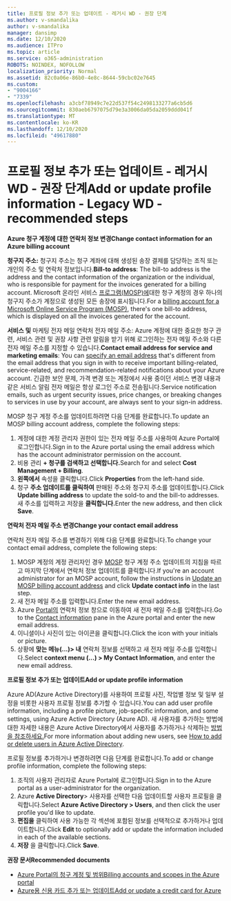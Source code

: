 ```yaml
---
title: 프로필 정보 추가 또는 업데이트 - 레거시 WD - 권장 단계
ms.author: v-smandalika
author: v-smandalika
manager: dansimp
ms.date: 12/10/2020
ms.audience: ITPro
ms.topic: article
ms.service: o365-administration
ROBOTS: NOINDEX, NOFOLLOW
localization_priority: Normal
ms.assetid: 82c0a06e-86b0-4e8c-8644-59cbc02e7645
ms.custom:
- "9004166"
- "7339"
ms.openlocfilehash: a3cbf78949c7e22d537f54c2498133277a6cb5d6
ms.sourcegitcommit: 830aeb6797075d79e3a3006da05da2059ddd041f
ms.translationtype: MT
ms.contentlocale: ko-KR
ms.lasthandoff: 12/10/2020
ms.locfileid: "49617880"
---
```

# <a name="add-or-update-profile-information---legacy-wd---recommended-steps"></a><span data-ttu-id="97f86-102">프로필 정보 추가 또는 업데이트 - 레거시 WD - 권장 단계</span><span class="sxs-lookup"><span data-stu-id="97f86-102">Add or update profile information - Legacy WD - recommended steps</span></span>

<span data-ttu-id="97f86-103">**Azure 청구 계정에 대한 연락처 정보 변경**</span><span class="sxs-lookup"><span data-stu-id="97f86-103">**Change contact information for an Azure billing account**</span></span>

<span data-ttu-id="97f86-104">**청구지 주소:** 청구지 주소는 청구 계좌에 대해 생성된 송장 결제를 담당하는 조직 또는 개인의 주소 및 연락처 정보입니다.</span><span class="sxs-lookup"><span data-stu-id="97f86-104">**Bill-to address**: The bill-to address is the address and the contact information of the organization or the individual, who is responsible for payment for the invoices generated for a billing account.</span></span> <span data-ttu-id="97f86-105">Microsoft 온라인 서비스 [프로그램(MOSP)에](https://docs.microsoft.com/azure/cost-management-billing/manage/change-azure-account-profile#update-an-mosp-billing-account-address)대한 청구 계정의 경우 하나의 청구지 주소가 계정으로 생성된 모든 송장에 표시됩니다.</span><span class="sxs-lookup"><span data-stu-id="97f86-105">For a [billing account for a Microsoft Online Service Program (MOSP)](https://docs.microsoft.com/azure/cost-management-billing/manage/change-azure-account-profile#update-an-mosp-billing-account-address), there's one bill-to address, which is displayed on all the invoices generated for the account.</span></span>

<span data-ttu-id="97f86-106">**서비스 및** 마케팅 전자 메일 연락처 [](https://docs.microsoft.com/azure/cost-management-billing/manage/change-azure-account-profile#change-your-contact-email-address) 전자 메일 주소: Azure 계정에 대한 중요한 청구 관련, 서비스 관련 및 권장 사항 관련 알림을 받기 위해 로그인하는 전자 메일 주소와 다른 전자 메일 주소를 지정할 수 있습니다.</span><span class="sxs-lookup"><span data-stu-id="97f86-106">**Contact email address for service and marketing emails**: You can [specify an email address](https://docs.microsoft.com/azure/cost-management-billing/manage/change-azure-account-profile#change-your-contact-email-address) that's different from the email address that you sign in with to receive important billing-related, service-related, and recommendation-related notifications about your Azure account.</span></span> <span data-ttu-id="97f86-107">긴급한 보안 문제, 가격 변경 또는 계정에서 사용 중이던 서비스 변경 내용과 같은 서비스 알림 전자 메일은 항상 로그인 주소로 전송됩니다.</span><span class="sxs-lookup"><span data-stu-id="97f86-107">Service notification emails, such as urgent security issues, price changes, or breaking changes to services in use by your account, are always sent to your sign-in address.</span></span>

<span data-ttu-id="97f86-108">MOSP 청구 계정 주소를 업데이트하려면 다음 단계를 완료합니다.</span><span class="sxs-lookup"><span data-stu-id="97f86-108">To update an MOSP billing account address, complete the following steps:</span></span>
1. <span data-ttu-id="97f86-109">계정에 대한 계정 관리자 권한이 있는 전자 메일 주소를 사용하여 Azure Portal에 로그인합니다.</span><span class="sxs-lookup"><span data-stu-id="97f86-109">Sign in to the Azure portal using the email address which has the account administrator permission on the account.</span></span>
2. <span data-ttu-id="97f86-110">비용 관리 **+ 청구를 검색하고 선택합니다.**</span><span class="sxs-lookup"><span data-stu-id="97f86-110">Search for and select **Cost Management + Billing**.</span></span> 
3. <span data-ttu-id="97f86-111">**왼쪽에서** 속성을 클릭합니다.</span><span class="sxs-lookup"><span data-stu-id="97f86-111">Click **Properties** from the left-hand side.</span></span> 
4. <span data-ttu-id="97f86-112">청구 **주소 업데이트를 클릭하여** 판매된 주소와 청구지 주소를 업데이트합니다.</span><span class="sxs-lookup"><span data-stu-id="97f86-112">Click **Update billing address** to update the sold-to and the bill-to addresses.</span></span> <span data-ttu-id="97f86-113">새 주소를 입력하고 저장을 **클릭합니다.**</span><span class="sxs-lookup"><span data-stu-id="97f86-113">Enter the new address, and then click **Save**.</span></span>

<span data-ttu-id="97f86-114">**연락처 전자 메일 주소 변경**</span><span class="sxs-lookup"><span data-stu-id="97f86-114">**Change your contact email address**</span></span> 

<span data-ttu-id="97f86-115">연락처 전자 메일 주소를 변경하기 위해 다음 단계를 완료합니다.</span><span class="sxs-lookup"><span data-stu-id="97f86-115">To change your contact email address, complete the following steps:</span></span>
1. <span data-ttu-id="97f86-116">MOSP 계정의 계정 관리자인 경우 [MOSP](https://docs.microsoft.com/azure/cost-management-billing/manage/change-azure-account-profile#update-an-mosp-billing-account-address) 청구 계정 주소 업데이트의 지침을  따르고 마지막 단계에서 연락처 정보 업데이트를 클릭합니다.</span><span class="sxs-lookup"><span data-stu-id="97f86-116">If you're an account administrator for an MOSP account, follow the instructions in [Update an MOSP billing account address](https://docs.microsoft.com/azure/cost-management-billing/manage/change-azure-account-profile#update-an-mosp-billing-account-address) and click **Update contact info** in the last step.</span></span> 
2. <span data-ttu-id="97f86-117">새 전자 메일 주소를 입력합니다.</span><span class="sxs-lookup"><span data-stu-id="97f86-117">Enter the new email address.</span></span> 
3. <span data-ttu-id="97f86-118">Azure [Portal의](https://ms.portal.azure.com/) 연락처 정보 창으로 이동하여 새 전자 메일 주소를 입력합니다.</span><span class="sxs-lookup"><span data-stu-id="97f86-118">Go to the [Contact information](https://ms.portal.azure.com/) pane in the Azure portal and enter the new email address.</span></span> 
4. <span data-ttu-id="97f86-119">이니셜이나 사진이 있는 아이콘을 클릭합니다.</span><span class="sxs-lookup"><span data-stu-id="97f86-119">Click the icon with your initials or picture.</span></span> 
5. <span data-ttu-id="97f86-120">상황에 **맞는 메뉴(...)> 내** 연락처 정보를 선택하고 새 전자 메일 주소를 입력합니다.</span><span class="sxs-lookup"><span data-stu-id="97f86-120">Select **context menu (...) > My Contact Information**, and enter the new email address.</span></span>

<span data-ttu-id="97f86-121">**프로필 정보 추가 또는 업데이트**</span><span class="sxs-lookup"><span data-stu-id="97f86-121">**Add or update profile information**</span></span>

<span data-ttu-id="97f86-122">Azure AD(Azure Active Directory)를 사용하여 프로필 사진, 작업별 정보 및 일부 설정을 비롯한 사용자 프로필 정보를 추가할 수 있습니다.</span><span class="sxs-lookup"><span data-stu-id="97f86-122">You can add user profile information, including a profile picture, job-specific information, and some settings, using Azure Active Directory (Azure AD).</span></span> <span data-ttu-id="97f86-123">새 사용자를 추가하는 방법에 대한 자세한 내용은 Azure Active Directory에서 사용자를 추가하거나 삭제하는 [방법을 참조하세요.](https://docs.microsoft.com/azure/active-directory/fundamentals/add-users-azure-active-directory)</span><span class="sxs-lookup"><span data-stu-id="97f86-123">For more information about adding new users, see [How to add or delete users in Azure Active Directory](https://docs.microsoft.com/azure/active-directory/fundamentals/add-users-azure-active-directory).</span></span>

<span data-ttu-id="97f86-124">프로필 정보를 추가하거나 변경하려면 다음 단계를 완료합니다.</span><span class="sxs-lookup"><span data-stu-id="97f86-124">To add or change profile information, complete the following steps:</span></span>

1. <span data-ttu-id="97f86-125">조직의 사용자 관리자로 Azure Portal에 로그인합니다.</span><span class="sxs-lookup"><span data-stu-id="97f86-125">Sign in to the Azure portal as a user-administrator for the organization.</span></span>
2. <span data-ttu-id="97f86-126">Azure **Active Directory**> 사용자를 선택한 다음 업데이트할 사용자 프로필을 클릭합니다.</span><span class="sxs-lookup"><span data-stu-id="97f86-126">Select **Azure Active Directory > Users**, and then click the user profile you'd like to update.</span></span> 
3. <span data-ttu-id="97f86-127">**편집을** 클릭하여 사용 가능한 각 섹션에 포함된 정보를 선택적으로 추가하거나 업데이트합니다.</span><span class="sxs-lookup"><span data-stu-id="97f86-127">Click **Edit** to optionally add or update the information included in each of the available sections.</span></span> 
4. <span data-ttu-id="97f86-128">**저장** 을 클릭합니다.</span><span class="sxs-lookup"><span data-stu-id="97f86-128">Click **Save**.</span></span>

<span data-ttu-id="97f86-129">**권장 문서**</span><span class="sxs-lookup"><span data-stu-id="97f86-129">**Recommended documents**</span></span>

- [<span data-ttu-id="97f86-130">Azure Portal의 청구 계정 및 범위</span><span class="sxs-lookup"><span data-stu-id="97f86-130">Billing accounts and scopes in the Azure portal</span></span>](https://docs.microsoft.com/azure/cost-management-billing/manage/view-all-accounts) 
- [<span data-ttu-id="97f86-131">Azure용 신용 카드 추가 또는 업데이트</span><span class="sxs-lookup"><span data-stu-id="97f86-131">Add or update a credit card for Azure</span></span>](https://docs.microsoft.com/azure/cost-management-billing/manage/change-credit-card)


